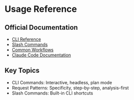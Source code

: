 # Usage Reference

## Official Documentation
- [CLI Reference](https://docs.claude.com/en/docs/claude-code/cli-reference.md)
- [Slash Commands](https://docs.claude.com/en/docs/claude-code/slash-commands.md)
- [Common Workflows](https://docs.claude.com/en/docs/claude-code/common-workflows.md)
- [Claude Code Documentation](https://docs.claude.com/en/docs/claude-code.md)

## Key Topics
- CLI Commands: Interactive, headless, plan mode
- Request Patterns: Specificity, step-by-step, analysis-first
- Slash Commands: Built-in CLI shortcuts